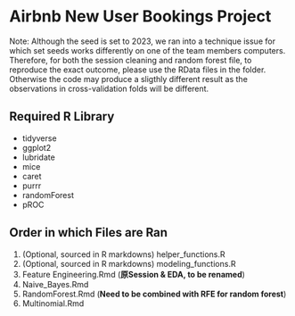 # Airbnb New User Bookings Project
Note: Although the seed is set to 2023, we ran into a technique issue for which set seeds works differently on one of the team members computers. Therefore, for both the session cleaning and random forest file, to reproduce the exact outcome, please use the RData files in the <data> folder. Otherwise the code may produce a sligthly different result as the observations in cross-validation folds will be different.

## Required R Library
- tidyverse
- ggplot2
- lubridate
- mice
- caret
- purrr
- randomForest
- pROC

## Order in which Files are Ran
1. (Optional, sourced in R markdowns) helper_functions.R
2. (Optional, sourced in R markdowns) modeling_functions.R
3. Feature Engineering.Rmd (**原Session & EDA, to be renamed**)
4. Naive_Bayes.Rmd
6. RandomForest.Rmd (**Need to be combined with RFE for random forest**)
7. Multinomial.Rmd
